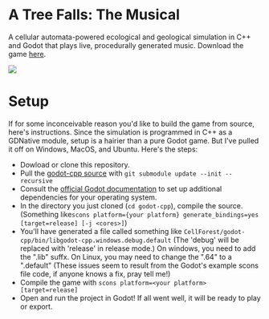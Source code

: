# A Tree Falls: The Musical

A cellular automata-powered ecological and geological simulation in C++ and Godot that plays live, procedurally generated music. Download the game [here](https://ailanthus.itch.io/forest).

<img src="img/demo.gif">

# Setup
If for some inconceivable reason you'd like to build the game from source, here's instructions. Since the simulation is programmed in C++ as a GDNative module, setup is a hairier than a pure Godot game. But I've pulled it off on Windows, MacOS, and Ubuntu. Here's the steps:
* Dowload or clone this repository.
* Pull the [godot-cpp source](https://github.com/GodotNativeTools/godot-cpp) with `git submodule update --init --recursive`
* Consult the [official Godot documentation](https://docs.godotengine.org/en/stable/tutorials/plugins/gdnative/gdnative-cpp-example.html) to set up additional dependencies for your operating system.
* In the directory you just cloned (`cd godot-cpp`), compile the source. (Something like`scons platform={your platform} generate_bindings=yes [target=release] [-j <cores>]`)
* You'll have generated a file called something like `CellForest/godot-cpp/bin/libgodot-cpp.windows.debug.default` (The 'debug' will be replaced with 'release' in release mode.) On windows, you need to add the ".lib" suffx. On Linux, you may need to change the ".64" to a ".default" (These issues seem to result from the Godot's example scons file code, if anyone knows a fix, pray tell me!)
* Compile the game with `scons platform=<your platform> [target=release]`
* Open and run the project in Godot! If all went well, it will be ready to play or export.

